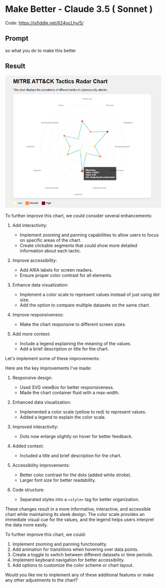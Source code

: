 # Make Better - Claude 3.5 ( Sonnet )


Code: https://jsfiddle.net/624ocLhy/5/

## Prompt

so what you do to make this better

## Result

![Result](radar05.PNG)

To further improve this chart, we could consider several enhancements:

1. Add interactivity:

   - Implement zooming and panning capabilities to allow users to focus on specific areas of the chart.
   - Create clickable segments that could show more detailed information about each tactic.

2. Improve accessibility:

   - Add ARIA labels for screen readers.
   - Ensure proper color contrast for all elements.

3. Enhance data visualization:

   - Implement a color scale to represent values instead of just using dot size.
   - Add the option to compare multiple datasets on the same chart.

4. Improve responsiveness:

   - Make the chart responsive to different screen sizes.

5. Add more context:
   - Include a legend explaining the meaning of the values.
   - Add a brief description or title for the chart.

Let's implement some of these improvements:

Here are the key improvements I've made:

1. Responsive design:

   - Used SVG viewBox for better responsiveness.
   - Made the chart container fluid with a max-width.

2. Enhanced data visualization:

   - Implemented a color scale (yellow to red) to represent values.
   - Added a legend to explain the color scale.

3. Improved interactivity:

   - Dots now enlarge slightly on hover for better feedback.

4. Added context:

   - Included a title and brief description for the chart.

5. Accessibility improvements:

   - Better color contrast for the dots (added white stroke).
   - Larger font size for better readability.

6. Code structure:
   - Separated styles into a `<style>` tag for better organization.

These changes result in a more informative, interactive, and accessible chart while maintaining its sleek design. The color scale provides an immediate visual cue for the values, and the legend helps users interpret the data more easily.

To further improve this chart, we could:

1. Implement zooming and panning functionality.
2. Add animation for transitions when hovering over data points.
3. Create a toggle to switch between different datasets or time periods.
4. Implement keyboard navigation for better accessibility.
5. Add options to customize the color scheme or chart layout.

Would you like me to implement any of these additional features or make any other adjustments to the chart?

